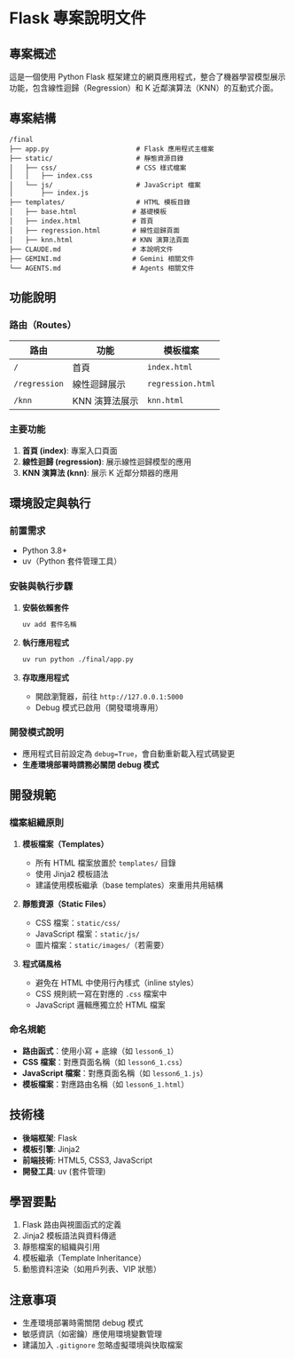 # Flask 專案說明文件

## 專案概述

這是一個使用 Python Flask 框架建立的網頁應用程式，整合了機器學習模型展示功能，包含線性迴歸（Regression）和 K 近鄰演算法（KNN）的互動式介面。

## 專案結構

```
/final
├── app.py                      # Flask 應用程式主檔案
├── static/                     # 靜態資源目錄
│   ├── css/                    # CSS 樣式檔案
│   │   ├── index.css
│   └── js/                     # JavaScript 檔案
│       ├── index.js
├── templates/                  # HTML 模板目錄
│   ├── base.html              # 基礎模板
│   ├── index.html             # 首頁
│   ├── regression.html        # 線性迴歸頁面
│   ├── knn.html               # KNN 演算法頁面
├── CLAUDE.md                  # 本說明文件
├── GEMINI.md                  # Gemini 相關文件
└── AGENTS.md                  # Agents 相關文件
```

## 功能說明

### 路由（Routes）

| 路由 | 功能 | 模板檔案 |
|------|------|----------|
| `/` | 首頁 | `index.html` |
| `/regression` | 線性迴歸展示 | `regression.html` |
| `/knn` | KNN 演算法展示 | `knn.html` |

### 主要功能

1. **首頁 (index)**: 專案入口頁面
2. **線性迴歸 (regression)**: 展示線性迴歸模型的應用
3. **KNN 演算法 (knn)**: 展示 K 近鄰分類器的應用


## 環境設定與執行

### 前置需求

- Python 3.8+
- uv（Python 套件管理工具）

### 安裝與執行步驟

1. **安裝依賴套件**
   ```bash
   uv add 套件名稱

2. **執行應用程式**
   ```bash
   uv run python ./final/app.py
   ```

3. **存取應用程式**
   - 開啟瀏覽器，前往 `http://127.0.0.1:5000`
   - Debug 模式已啟用（開發環境專用）

### 開發模式說明

- 應用程式目前設定為 `debug=True`，會自動重新載入程式碼變更
- **生產環境部署時請務必關閉 debug 模式**

## 開發規範

### 檔案組織原則

1. **模板檔案（Templates）**
   - 所有 HTML 檔案放置於 `templates/` 目錄
   - 使用 Jinja2 模板語法
   - 建議使用模板繼承（base templates）來重用共用結構

2. **靜態資源（Static Files）**
   - CSS 檔案：`static/css/`
   - JavaScript 檔案：`static/js/`
   - 圖片檔案：`static/images/`（若需要）

3. **程式碼風格**
   - 避免在 HTML 中使用行內樣式（inline styles）
   - CSS 規則統一寫在對應的 `.css` 檔案中
   - JavaScript 邏輯應獨立於 HTML 檔案

### 命名規範

- **路由函式**：使用小寫 + 底線（如 `lesson6_1`）
- **CSS 檔案**：對應頁面名稱（如 `lesson6_1.css`）
- **JavaScript 檔案**：對應頁面名稱（如 `lesson6_1.js`）
- **模板檔案**：對應路由名稱（如 `lesson6_1.html`）

## 技術棧

- **後端框架**: Flask
- **模板引擎**: Jinja2
- **前端技術**: HTML5, CSS3, JavaScript
- **開發工具**: uv (套件管理)

## 學習要點

1. Flask 路由與視圖函式的定義
2. Jinja2 模板語法與資料傳遞
3. 靜態檔案的組織與引用
4. 模板繼承（Template Inheritance）
5. 動態資料渲染（如用戶列表、VIP 狀態）

## 注意事項

- 生產環境部署時需關閉 debug 模式
- 敏感資訊（如密鑰）應使用環境變數管理
- 建議加入 `.gitignore` 忽略虛擬環境與快取檔案
